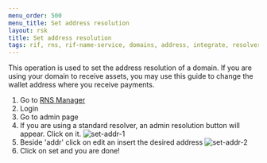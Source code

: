 ```yaml
---
menu_order: 500
menu_title: Set address resolution
layout: rsk
title: Set address resolution
tags: rif, rns, rif-name-service, domains, address, integrate, resolver, node, sdk, libraries, infrastructure, protocols, mvp, design, rbtc, defi, decentralized, quick-start, guides, tutorial, networks, dapps, tools, rootstock, rsk, ethereum, smart-contracts, install, get-started, how-to, mainnet, testnet, contracts, wallets, web3, crypto
---
```


This operation is used to set the address resolution of a domain. If you are using your domain to receive assets, you may use this guide to change the wallet address where you receive payments.

1. Go to [RNS Manager](https://manager.rns.rifos.org)
2. Login
3. Go to admin page
4. If you are using a standard resolver, an admin resolution button will appear. Click on it.
  ![set-addr-1](/assets/img/rns/set-addr.png)
5. Beside 'addr' click on edit an insert the desired address
  ![set-addr-2](/assets/img/rns/set-addr-2.png)
6. Click on set and you are done!
